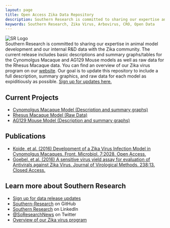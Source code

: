 ```yaml
---
layout: page
title: Open Access Zika Data Repository
description: Southern Research is committed to sharing our expertise and our internal R&D data with the Zika community. 
keywords: Southern Research, Zika Virus, Arbovirus, CRO, Open Data
---
```

<img src="assets/publpics/logo.png" alt="SR Logo" title="SR Logo"/></br>
Southern Research is committed to sharing our expertise in animal model development and our internal R&D data with the Zika community. The current release includes basic descriptions and summary graphs/tables for the Cynomolgus Macaque and AG129 Mouse models as well as raw data for the Rhesus Macaque data. You can find an overview of our Zika virus program on our [website](http://www.southernresearch.org/zika-virus/). Our goal is to update this repository to include a full description, summary graphics, and raw data for each model as expiditiously as possible. [Sign up for updates here.](http://eepurl.com/czr6sv) 


<h2>Current Projects</h2>
<div class="navbar">
  <div class="navbar-inner">
      <ul class="nav">
          <li><a href="http://www.southernresearch.org/news/southern-research-demonstrates-zika-virus-infection-in-cynomolgus-macaques/">Cynomolgus Macaque Model (Description and summary graphs)</a></li>
          <li><a href="{{ BASE_PATH }}/assets/Rhesus_020417.pdf">Rhesus Macaque Model (Raw Data)</a></li>
          <li><a href="http://www.southernresearch.org/news/ag129-mouse-model/">AG129 Mouse Model (Description and summary graphs)</a></li>
      </ul>
  </div>
</div>
<h2>Publications</h2>
<div class="navbar">
  <div class="navbar-inner">
      <ul class="nav">
          <li><a href="{{ BASE_PATH }}/assets/Development-of-a-Zika-Virus-Infection.pdf">Koide, et al. (2016) Development of a Zika Virus Infection Model in Cynomolgus Macaques. Front. Microbiol. 7:2028. Open Access.</a></li>
          <li><a href="http://www.sciencedirect.com/science/article/pii/S0166093416303275">Goebel, et al. (2016) A sensitive virus yield assay for evaluation of Antivirals against Zika Virus. Journal of Virological Methods. 238:13. Closed Access.</a></li>
      </ul>
  </div>
</div>
<h2>Learn more about Southern Research</h2>
<div class="navbar">
  <div class="navbar-inner">
      <ul class="nav">
          <li><a href="http://eepurl.com/czr6sv">Sign up for data release updates</a></li>
          <li><a href="https://github.com/Southern-Research">Southern-Research</a> on GitHub</li>
          <li><a href="http://www.linkedin.com/company/southernresearch">Southern Research</a> on LinkedIn</li>
          <li><a href="https://twitter.com/SoResearchNews">@SoResearchNews</a> on Twitter</li>
          <li><a href="http://www.southernresearch.org/zika-virus/">Overview of our Zika virus program</a></li>
      </ul>
  </div>
</div>
